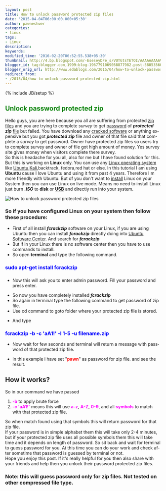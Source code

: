 ```yaml
---
layout: post
title: How to unlock password protected zip files
date: '2015-04-04T06:00:00.000+05:30'
author: pawneshwer
categories:
- linux
tags:
- Linux
description: 
keywords: 
modified_time: '2016-02-20T06:52:55.538+05:30'
thumbnail: http://4.bp.blogspot.com/-EseseyDFe_s/VUTGtsTETOI/AAAAAAAAAVc/RSU8AKhra0U/s72-c/Zip-File.jpg
blogger_id: tag:blogger.com,1999:blog-1967791069058877982.post-5805356079556153347
blogger_orig_url: http://www.edablogs.com/2015/04/how-to-unlock-password-protected-zip.html
redirect_from:
- /2015/04/how-to-unlock-password-protected-zip.html
---
```


{% include JB/setup %}

## <span style="color: green;">Unlock password protected zip</span>

<span lang="en-US">Hello guys, you are here because you all are suffering from protected [zip files](http://en.wikipedia.org/wiki/Zip_%28file_format%29 "Zip (file format)") and you are</span> <span lang="en-US">trying</span> <span lang="en-US">to complete</span> _<span lang="en-US">survey</span>_ <span lang="en-US">to get [password](http://en.wikipedia.org/wiki/Password "Password") of **_protected zip_** [file](http://en.wikipedia.org/wiki/Computer_file "Computer file") but failed. You have download any [cracked software](http://en.wikipedia.org/wiki/Software_cracking "Software cracking") or anything expensive but you got _**protected zip**_ file and owner of that file said that complete a</span> _<span lang="en-US">survey</span>_ <span lang="en-US">to get password. Owner have protected zip files so users try to complete survey and owner of file got high amount of money. Yes survey site gives money when visitors complete there survey.</span>  
<span lang="en-US">So this is headache for you all, also for me but I have found solution for this. But this is working on **Linux** only. You can use any [Linux operating system](http://en.wikipedia.org/wiki/Linux "Linux") like</span> <span lang="en-US">[Ubuntu](http://en.wikipedia.org/wiki/Ubuntu_%28operating_system%29 "Ubuntu (operating system)")</span><span lang="en-US">,</span><span lang="en-US">[Kali](http://en.wikipedia.org/wiki/Kali "Kali")</span><span lang="en-US">,backtrack, fedora,red hat or else. In this tutorial I am using **Ubuntu** cause I love Ubuntu and using it from past 4 years. Therefore I m more friendly with Ubuntu. But of you don't want to [install](http://en.wikipedia.org/wiki/Install_%28Unix%29 "Install (Unix)") Linux on your System then you can use</span> <span lang="en-US">Linux</span> <span lang="en-US">on</span> <span lang="en-US">live</span> <span lang="en-US">mode. Means no need to install</span> <span lang="en-US">Linux</span> <span lang="en-US">just burn _**.**_</span>_**<span lang="en-US">ISO</span>**_ <span lang="en-US">to **disk** or **[USB](http://en.wikipedia.org/wiki/Universal_Serial_Bus "Universal Serial Bus")** and directly run into your</span> <span lang="en-US">system.</span>  

![How to unlock password protected zip files](http://4.bp.blogspot.com/-EseseyDFe_s/VUTGtsTETOI/AAAAAAAAAVc/RSU8AKhra0U/s1600/Zip-File.jpg "How to unlock password protected zip files")

### So if you have configured Linux on your system then follow these procedure:

*   <span lang="en-US">First of all install _**fcrackzip**_ software on your</span> <span lang="en-US">Linux</span><span lang="en-US">, if you are using Ubuntu then you can install _**fcrackzip**_ directly doing into [Ubuntu Software Center](http://en.wikipedia.org/wiki/Ubuntu_Software_Center "Ubuntu Software Center"). And search for _**fcrackzip**_</span>
*   <span lang="en-US">But if in your</span> <span lang="en-US">Linux</span> <span lang="en-US">there is no software center then you have to use commands to install.</span>
*   <span lang="en-US">So open **terminal** and type the following command.</span>

### <span lang="en-US" style="color: blue;">sudo apt-get install fcrackzip</span>

### <span lang="en-US" style="color: blue;">  

[](http://3.bp.blogspot.com/-40ySqaYyc9A/VUTHAVsm8dI/AAAAAAAAAVk/T7P3ueZ1P0c/s1600/Screenshot-from-2015-04-03-235446.png)

</span>

*   <span lang="en-US">Now this will ask you to enter admin password. Fill your password and press enter.</span>

[](http://4.bp.blogspot.com/--7eOitIWHF4/VUTHAvL5D9I/AAAAAAAAAVo/KnfkL75dxxg/s1600/Screenshot-from-2015-04-03-235455.png)

*   <span lang="en-US">So now you have completely installed _**fcrackzip**_</span>
*   <span lang="en-US">So again in terminal type the following command to get password of zip file.</span>
*   <span lang="en-US">Use cd command to goto folder where your protected zip file is stored. </span>

[](http://3.bp.blogspot.com/-XeeMX4giYtw/VUTHjMYUIpI/AAAAAAAAAV0/pAwNhDULmcY/s1600/Screenshot-from-2015-04-03-235626.png)

*   <span lang="en-US">And type</span>

### <span lang="en-US" style="color: blue;">fcrackzip -b -c 'aA1!' -l 1-5 -u filename.zip</span>

*   <span lang="en-US">Now wait for few seconds and terminal will return a message with password of that protected zip file.</span>

*   In this example i have set "**<span style="color: red;">pawn</span>**" as password for zip file. and see the result.

## How it works?

<span lang="en-US">So in our command we have passed</span>  

1.  <span lang="en-US"><span style="color: magenta;">**-b**</span> to apply brute force</span>
2.  <span lang="en-US"><span style="color: magenta;">**-c 'aA1!'**</span> means this will use <span style="color: magenta;">**a-z**</span>, **<span style="color: magenta;">A-Z</span>**, **<span style="color: magenta;">0-9</span>**, and all **<span style="color: magenta;">symbols</span>** to match with that protected zip file.</span>

<span lang="en-US">So when match found</span> <span lang="en-US">using</span> <span lang="en-US">that symbols this will return password for that zip file.</span>  
<span lang="en-US">If your password is in simple alphabet them this will take only 2-4 minutes, but if your protected zip file uses all possible symbols them this will take time and it depends on length of password. So sit back and wait for terminal to guess password for you. At this time you can do your work and check after sometime that password is guessed by terminal or not.</span>  
<span lang="en-US">Hope you enjoy this post. If it's really helpful for you then also share with your friends and help then you unlock their password protected zip files.</span>  

### Note: this will guess password only for zip files. Not tested on other compressed file type.